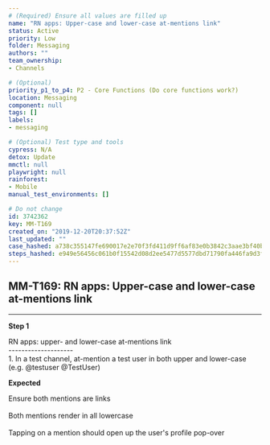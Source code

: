 ```yaml
---
# (Required) Ensure all values are filled up
name: "RN apps: Upper-case and lower-case at-mentions link"
status: Active
priority: Low
folder: Messaging
authors: ""
team_ownership: 
- Channels

# (Optional)
priority_p1_to_p4: P2 - Core Functions (Do core functions work?)
location: Messaging
component: null
tags: []
labels: 
- messaging

# (Optional) Test type and tools
cypress: N/A
detox: Update
mmctl: null
playwright: null
rainforest: 
- Mobile
manual_test_environments: []

# Do not change
id: 3742362
key: MM-T169
created_on: "2019-12-20T20:37:52Z"
last_updated: ""
case_hashed: a738c355147fe690017e2e70f3fd411d9ff6af83e0b3842c3aae3bf40b13d8456cb8673f7868795d9e9f0e24b54cbca2
steps_hashed: e949e56456c061b0f15542d08d2ee5477d5577dbd71790fa446fa9d3f429c8be22df7bb621e53d5ee5d8b2b8bce0fe5f
---
```


<!-- (Auto-generated) Based on frontmatter's "key" and "name" -->

## MM-T169: RN apps: Upper-case and lower-case at-mentions link

---

**Step 1**

RN apps: upper- and lower-case at-mentions link\
\--------------------\
1\. In a test channel, at-mention a test user in both upper and lower-case (e.g. @testuser @TestUser)

**Expected**

Ensure both mentions are links\
\
Both mentions render in all lowercase\
\
Tapping on a mention should open up the user's profile pop-over
